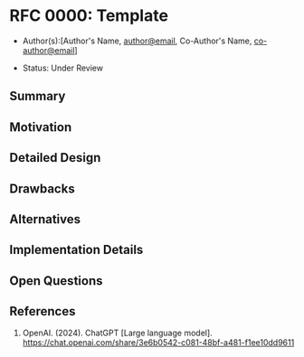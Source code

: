 <!-- The title should match the document name. Please use kebab case when naming document (e.g., 0000_kebab-case.md). A predictable naming convention helps with automation. -->
# RFC 0000: Template

- Author(s):[Author's Name, <author@email>,  Co-Author's Name, <co-author@email>]
<!-- See ./0001_status-lifecycle.md -->
- Status: Under Review

## Summary

<!-- Provide a concise summary of the proposal. What problem does it solve, and what is the proposed solution? -->

## Motivation

<!-- Explain the motivation behind the proposal. Why is this change or feature needed? What are the goals it aims to achieve? -->

## Detailed Design

<!-- Provide detailed information about the proposed changes. This may include code snippets, architectural diagrams, or any other relevant details. -->

## Drawbacks

<!-- Highlight potential downsides or trade-offs associated with the proposal. Are there any risks or negative impacts that need to be considered? -->

## Alternatives

<!-- Discuss alternative approaches that were considered but not chosen. Provide reasoning for why the proposed solution is preferred. -->

## Implementation Details

<!-- If applicable, outline specific implementation details. This could include changes to existing code, new dependencies, or other technical considerations. -->

## Open Questions

<!-- List any questions or concerns that are still open and need further discussion. This section can be updated as discussions progress. -->

## References

<!-- Provide links to related issues, discussions, or external resources that are relevant to this proposal in APA format. -->

1. OpenAI. (2024). ChatGPT [Large language model]. https://chat.openai.com/share/3e6b0542-c081-48bf-a481-f1ee10dd9611
